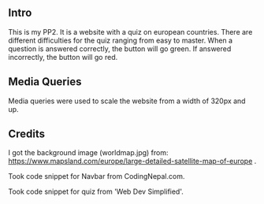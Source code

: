 ## Intro
This is my PP2. It is a website with a quiz on european countries. There are different difficulties for the quiz ranging from easy to master. When a question is answered correctly, the button will go green. If answered incorrectly, the button will go red.

## Media Queries
Media queries were used to scale the website from a width of 320px and up.

## Credits
I got the background image (worldmap.jpg) from: https://www.mapsland.com/europe/large-detailed-satellite-map-of-europe . 

Took code snippet for Navbar from CodingNepal.com.

Took code snippet for quiz from 'Web Dev Simplified'.
